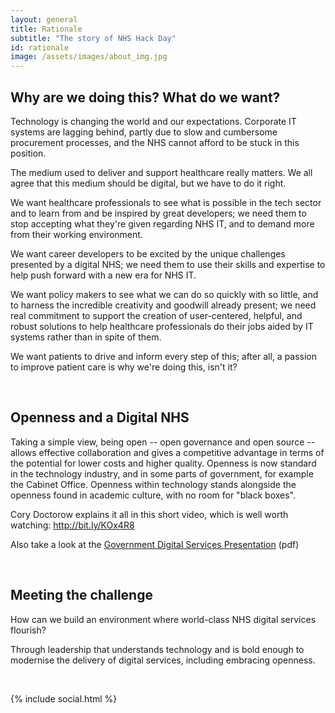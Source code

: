 ```yaml
---
layout: general
title: Rationale
subtitle: "The story of NHS Hack Day"
id: rationale
image: /assets/images/about_img.jpg
---
```


## Why are we doing this? What do we want?

Technology is changing the world and our expectations. Corporate IT systems are lagging behind, partly due to slow and cumbersome procurement processes, and the NHS cannot afford to be stuck in this position.

The medium used to deliver and support healthcare really matters. We all agree that this medium should be digital, but we have to do it right.

We want healthcare professionals to see what is possible in the tech sector and to learn from and be inspired by great developers; we need them to stop accepting what they're given  regarding NHS IT, and to demand more from their working environment.

We want career developers to be excited by the unique challenges presented by a digital NHS; we need them to use their skills and expertise to help push forward with a new era for NHS IT.

We want policy makers to see what we can do so quickly with so little, and to harness the incredible creativity and goodwill already present; we need real commitment to support the creation of user-centered, helpful, and robust solutions to help healthcare professionals do their jobs aided by IT systems rather than in spite of them.

We want patients to drive and inform every step of this; after all, a passion to improve patient care is why we're doing this, isn't it?

<br>

## Openness and a Digital NHS

Taking a simple view, being open -- open governance and open source -- allows effective collaboration and gives a competitive advantage in terms of the potential for lower costs and higher quality. Openness is now standard in the technology industry, and in some parts of government, for example the Cabinet Office. Openness within technology stands alongside the openness found in academic culture, with no room for "black boxes".

Cory Doctorow explains it all in this short video, which is well worth watching: http://bit.ly/KOx4R8

Also take a look at the [Government Digital Services Presentation](/assets/docs/DevelopingNHSDigitalServices.pdf) (pdf)

<br>


## Meeting the challenge

How can we build an environment where world-class NHS digital services flourish?

Through leadership that understands technology and is bold enough to modernise the delivery of digital services, including embracing openness.

<br>

{% include social.html %}
